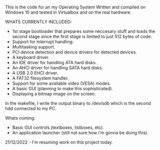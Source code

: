 This is the code for an my Operating System
Written and compiled on Windows 10 and tested in Virtualbox and on the real hardware.

WHATS CURRENTLY INCLUDED:
- 1st stage bootloader that prepares some neccesary stuff and loads the second stage 
  since the first stage is limited to just 512 bytes of code.
- Support for interrupt handling.
- Multitasking support.
- PCI device detection and device drivers for detected devices.
- A keyboard driver.
- An IDE driver for handling ATA hard disks.
- An AHCI driver for handling SATA hard disks.
- A USB 2.0 EHCI driver.
- A FAT32 filesystem handler.
- Support for some available video (VESA) modes.
- A basic GUI (planning to make this sophisticated).
- Displaying a bitmap image on the screen.

In the makefile, I write the output binary to /dev/sdb which is the second hdd connected to my PC.

Whats coming:
- Basic GUI controls (textboxes, listboxes, etc).
- An application launcher (still not sure how i'm gonna be doing this).

21/12/2022 - I'm resuming work on this project today.